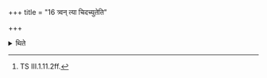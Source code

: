 +++
title = "16 त्र्वन् त्या चिदच्युतेति"

+++

<details><summary>थिते</summary>

16. (The verses beginning with) tvaṁ tyā сidacyutā[^1] are to be used as invitatory and offering verses.  

[^1]: TS III.1.11.2ff. 
</details>
